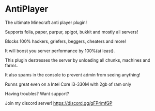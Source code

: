 # AntiPlayer
The ultimate Minecraft anti player plugin! 

Supports folia, paper, purpur, spigot, bukkit and mostly all servers! 

Blocks 100% hackers, griefers, beggers, cheaters and more! 

It will boost you server performance by 100%(at least). 

This plugin destresses the server by unloading all chunks, machines and farms.

It also spams in the console to prevent admin from seeing anything!

Runns great even on a Intel Core i3-330M with 2gb of ram only

Having troubles? Want support?

Join my discord server! https://discord.gg/gFP4mfGP
